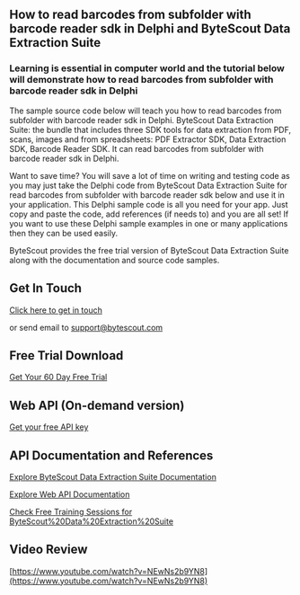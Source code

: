 ## How to read barcodes from subfolder with barcode reader sdk in Delphi and ByteScout Data Extraction Suite

### Learning is essential in computer world and the tutorial below will demonstrate how to read barcodes from subfolder with barcode reader sdk in Delphi

The sample source code below will teach you how to read barcodes from subfolder with barcode reader sdk in Delphi. ByteScout Data Extraction Suite: the bundle that includes three SDK tools for data extraction from PDF, scans, images and from spreadsheets: PDF Extractor SDK, Data Extraction SDK, Barcode Reader SDK. It can read barcodes from subfolder with barcode reader sdk in Delphi.

Want to save time? You will save a lot of time on writing and testing code as you may just take the Delphi code from ByteScout Data Extraction Suite for read barcodes from subfolder with barcode reader sdk below and use it in your application. This Delphi sample code is all you need for your app. Just copy and paste the code, add references (if needs to) and you are all set! If you want to use these Delphi sample examples in one or many applications then they can be used easily.

ByteScout provides the free trial version of ByteScout Data Extraction Suite along with the documentation and source code samples.

## Get In Touch

[Click here to get in touch](https://bytescout.zendesk.com/hc/en-us/requests/new?subject=ByteScout%20Data%20Extraction%20Suite%20Question)

or send email to [support@bytescout.com](mailto:support@bytescout.com?subject=ByteScout%20Data%20Extraction%20Suite%20Question) 

## Free Trial Download

[Get Your 60 Day Free Trial](https://bytescout.com/download/web-installer?utm_source=github-readme)

## Web API (On-demand version)

[Get your free API key](https://pdf.co/documentation/api?utm_source=github-readme)

## API Documentation and References

[Explore ByteScout Data Extraction Suite Documentation](https://bytescout.com/documentation/index.html?utm_source=github-readme)

[Explore Web API Documentation](https://pdf.co/documentation/api?utm_source=github-readme)

[Check Free Training Sessions for ByteScout%20Data%20Extraction%20Suite](https://academy.bytescout.com/)

## Video Review

[https://www.youtube.com/watch?v=NEwNs2b9YN8](https://www.youtube.com/watch?v=NEwNs2b9YN8)